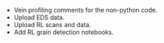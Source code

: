 - Vein profiling comments for the non-python code.
- Upload EDS data.
- Upload RL scans and data.
- Add RL grain detection notebooks.
